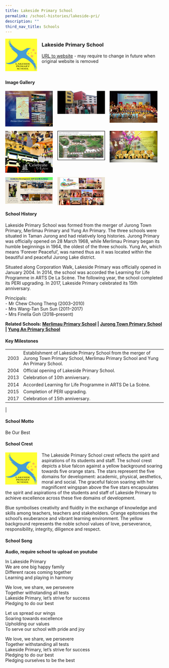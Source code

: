 ```yaml
---
title: Lakeside Primary School
permalink: /school-histories/lakeside-pri/
description: ""
third_nav_title: Schools
---
```

<img src="/images/lakesidepri1.png" style="width:20%;margin-right:15px;" align = "left">

### **Lakeside Primary School**
[URL to website](https://lakesidepri.moe.edu.sg/) - may require to change in future when original website is removed

<br clear="left">

#### **Image Gallery**

<p><a href="https://staging.d1yxymztqoj7qn.amplifyapp.com/images/lakesidepri2.jpg">  
<img src="/images/lakesidepri2.jpg" style="width:30%;margin-right:15px;" align = "left">
</a></p>

<p><a href="https://staging.d1yxymztqoj7qn.amplifyapp.com/images/lakesidepri3.jpg">  
<img src="/images/lakesidepri3.jpg" style="width:30%;margin-right:15px;" align = "left">
</a></p>

<p><a href="https://staging.d1yxymztqoj7qn.amplifyapp.com/images/lakesidepri4.jpg">  
<img src="/images/lakesidepri4.jpg" style="width:30%;margin-right:15px;" align = "left">
</a></p>

<br clear="left">

<p><a href="https://staging.d1yxymztqoj7qn.amplifyapp.com/images/lakesidepri5.jpg">  
<img src="/images/lakesidepri5.jpg" style="width:30%;margin-right:15px;" align = "left">
</a></p>

<p><a href="https://staging.d1yxymztqoj7qn.amplifyapp.com/images/lakesidepri6.jpg">  
<img src="/images/lakesidepri6.jpg" style="width:30%;margin-right:15px;" align = "left">
</a></p>

<p><a href="https://staging.d1yxymztqoj7qn.amplifyapp.com/images/lakesidepri7.jpg">  
<img src="/images/lakesidepri7.jpg" style="width:30%;margin-right:15px;" align = "left">
</a></p>

<br clear="left">

<p><a href="https://staging.d1yxymztqoj7qn.amplifyapp.com/images/lakesidepri8.jpg">  
<img src="/images/lakesidepri8.jpg" style="width:30%;margin-right:15px;" align = "left">
</a></p>

<p><a href="https://staging.d1yxymztqoj7qn.amplifyapp.com/images/lakesidepri9.jpg">  
<img src="/images/lakesidepri9.jpg" style="width:30%;margin-right:15px;" align = "left">
</a></p>

<br clear="left">

#### **School History**
Lakeside Primary School was formed from the merger of Jurong Town Primary, Merlimau Primary and Yung An Primary. The three schools were situated in Taman Jurong and had relatively long histories. Jurong Primary was officially opened on 28 March 1968, while Merlimau Primary began its humble beginnings in 1964, the oldest of the three schools. Yung An, which means ‘Forever Peaceful’, was named thus as it was located within the beautiful and peaceful Jurong Lake district. 

Situated along Corporation Walk, Lakeside Primary was officially opened in January 2004. In 2014, the school was accorded the Learning for Life Programme in ARTS De La Scène. The following year, the school completed its PERI upgrading. In 2017, Lakeside Primary celebrated its 15th anniversary. 

Principals:<br>
\- Mr Chew Chong Theng (2003–2010)<br>
\- Mrs Wang-Tan Sun Sun (2011–2017)<br>
\- Mrs Finella Goh (2018–present)

**Related Schools: [Merlimau Primary School](https://staging.d1yxymztqoj7qn.amplifyapp.com/school-histories/merlimau-pri/) | [Jurong Town Primary School](https://staging.d1yxymztqoj7qn.amplifyapp.com/school-histories/jurong-town-pri/) |  [Yung An Primary School](https://staging.d1yxymztqoj7qn.amplifyapp.com/school-histories/yung-an-pri/)**

#### **Key Milestones**

|  |  |
|:---:|---|
| 2003 | Establishment of Lakeside Primary School from the merger of Jurong Town Primary School, Merlimau Primary School and Yung An Primary School. |
| 2004 | Official opening of Lakeside Primary School. |
| 2013 | Celebration of 10th anniversary. |
| 2014 | Accorded Learning for Life Programme in ARTS De La Scène. |
| 2015 | Completion of PERI upgrading. |
| 2017 | Celebration of 15th anniversary. |
|

#### **School Motto**
Be Our Best

#### **School Crest**
<img src="/images/lakesidepri1.png" style="width:20%;margin-right:15px;" align = "left">

The Lakeside Primary School crest reflects the spirit and aspirations of its students and staff. The school crest depicts a blue falcon against a yellow background soaring towards five orange stars. The stars represent the five domains for development: academic, physical, aesthetics, moral and social. The graceful falcon soaring with her magnificent wingspan above the five stars encapsulates the spirit and aspirations of the students and staff of Lakeside Primary to achieve excellence across these five domains of development.

Blue symbolises creativity and fluidity in the exchange of knowledge and skills among teachers, teachers and stakeholders. Orange epitomises the school’s exuberance and vibrant learning environment. The yellow background represents the noble school values of love, perseverance, responsibility, integrity, diligence and respect.

#### **School Song**
**Audio, require school to upload on youtube**

In Lakeside Primary<br>
We are one big happy family<br>
Different races coming together<br>
Learning and playing in harmony

We love, we share, we persevere<br>
Together withstanding all tests<br>
Lakeside Primary, let’s strive for success<br>
Pledging to do our best

Let us spread our wings<br>
Soaring towards excellence<br>
Upholding our values<br>
To serve our school with pride and joy

We love, we share, we persevere<br>
Together withstanding all tests<br>
Lakeside Primary, let’s strive for success<br>
Pledging to do our best<br>
Pledging ourselves to be the best